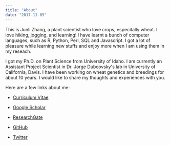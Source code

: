 ```yaml
---
title: "About"
date: "2017-11-05"
---
```


This is Junli Zhang, a plant scientist who love crops, especitally wheat. I love hiking, jogging, and learning! I have learnt a bunch of computer languages, such as R, Python, Perl, SQL and Javascript. I got a lot of pleasure while learning new stuffs and enjoy more when I am using them in my reseach.

I got my Ph.D. on Plant Science from University of Idaho. I am currently an Assistant Project Scientist in Dr. Jorge Dubcovsky's lab in University of California, Davis. I have been working on wheat genetics and breedings for about 10 years. I would like to share my thoughts and experiences with you.

Here are a few links about me:

- [Curriculum Vitae](/files/Junli-cv.pdf)

- [Google Scholar](https://scholar.google.com/citations?user=0ZZ8xGYAAAAJ&hl=en)

- [ResearchGate](https://www.researchgate.net/profile/Junli_Zhang6)

- [GitHub](https://github.com/pinbo)

- [Twitter](https://twitter.com/aswillow)

